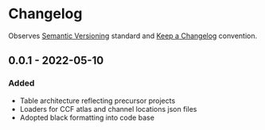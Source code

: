 # Changelog

Observes [Semantic Versioning](https://semver.org/spec/v2.0.0.html) standard and [Keep a Changelog](https://keepachangelog.com/en/1.0.0/) convention.

## 0.0.1 - 2022-05-10
### Added
+ Table architecture reflecting precursor projects
+ Loaders for CCF atlas and channel locations json files
+ Adopted black formatting into code base
